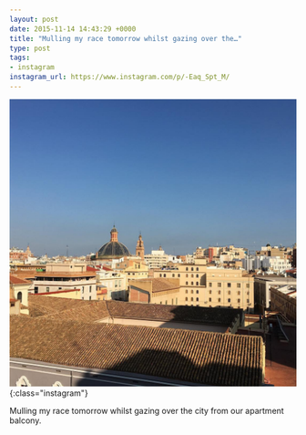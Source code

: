 ```yaml
---
layout: post
date: 2015-11-14 14:43:29 +0000
title: "Mulling my race tomorrow whilst gazing over the…"
type: post
tags:
- instagram
instagram_url: https://www.instagram.com/p/-Eaq_Spt_M/
---
```


![Instagram - -Eaq_Spt_M](/assets/-Eaq_Spt_M.jpg){:class="instagram"}

Mulling my race tomorrow whilst gazing over the city from our apartment balcony.
